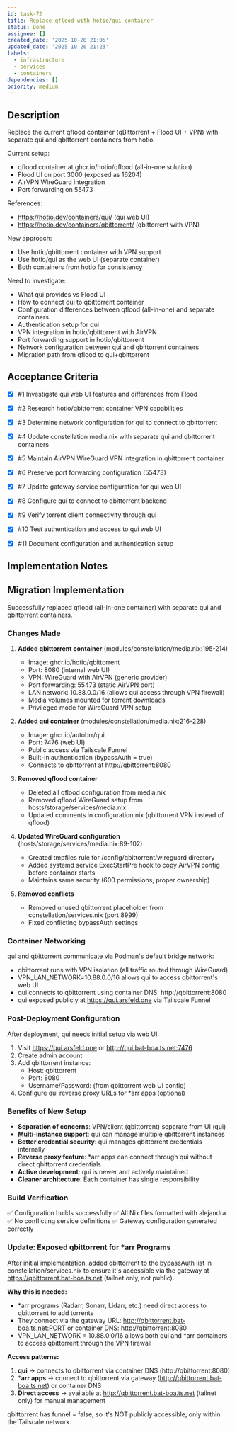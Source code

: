 ```yaml
---
id: task-72
title: Replace qflood with hotio/qui container
status: Done
assignee: []
created_date: '2025-10-20 21:05'
updated_date: '2025-10-20 21:23'
labels:
  - infrastructure
  - services
  - containers
dependencies: []
priority: medium
---
```


## Description

<!-- SECTION:DESCRIPTION:BEGIN -->
Replace the current qflood container (qBittorrent + Flood UI + VPN) with separate qui and qbittorrent containers from hotio.

Current setup:
- qflood container at ghcr.io/hotio/qflood (all-in-one solution)
- Flood UI on port 3000 (exposed as 16204)
- AirVPN WireGuard integration
- Port forwarding on 55473

References:
- https://hotio.dev/containers/qui/ (qui web UI)
- https://hotio.dev/containers/qbittorrent/ (qbittorrent with VPN)

New approach:
- Use hotio/qbittorrent container with VPN support
- Use hotio/qui as the web UI (separate container)
- Both containers from hotio for consistency

Need to investigate:
- What qui provides vs Flood UI
- How to connect qui to qbittorrent container
- Configuration differences between qflood (all-in-one) and separate containers
- Authentication setup for qui
- VPN integration in hotio/qbittorrent with AirVPN
- Port forwarding support in hotio/qbittorrent
- Network configuration between qui and qbittorrent containers
- Migration path from qflood to qui+qbittorrent
<!-- SECTION:DESCRIPTION:END -->

## Acceptance Criteria
<!-- AC:BEGIN -->
- [x] #1 Investigate qui web UI features and differences from Flood
- [x] #2 Research hotio/qbittorrent container VPN capabilities
- [x] #3 Determine network configuration for qui to connect to qbittorrent
- [x] #4 Update constellation media.nix with separate qui and qbittorrent containers
- [x] #5 Maintain AirVPN WireGuard VPN integration in qbittorrent container
- [x] #6 Preserve port forwarding configuration (55473)
- [x] #7 Update gateway service configuration for qui web UI
- [x] #8 Configure qui to connect to qbittorrent backend

- [x] #9 Verify torrent client connectivity through qui
- [x] #10 Test authentication and access to qui web UI
- [x] #11 Document configuration and authentication setup
<!-- AC:END -->

## Implementation Notes

<!-- SECTION:NOTES:BEGIN -->
## Migration Implementation

Successfully replaced qflood (all-in-one container) with separate qui and qbittorrent containers.

### Changes Made

1. **Added qbittorrent container** (modules/constellation/media.nix:195-214)
   - Image: ghcr.io/hotio/qbittorrent
   - Port: 8080 (internal web UI)
   - VPN: WireGuard with AirVPN (generic provider)
   - Port forwarding: 55473 (static AirVPN port)
   - LAN network: 10.88.0.0/16 (allows qui access through VPN firewall)
   - Media volumes mounted for torrent downloads
   - Privileged mode for WireGuard VPN setup

2. **Added qui container** (modules/constellation/media.nix:216-228)
   - Image: ghcr.io/autobrr/qui
   - Port: 7476 (web UI)
   - Public access via Tailscale Funnel
   - Built-in authentication (bypassAuth = true)
   - Connects to qbittorrent at http://qbittorrent:8080

3. **Removed qflood container**
   - Deleted all qflood configuration from media.nix
   - Removed qflood WireGuard setup from hosts/storage/services/media.nix
   - Updated comments in configuration.nix (qbittorrent VPN instead of qflood)

4. **Updated WireGuard configuration** (hosts/storage/services/media.nix:89-102)
   - Created tmpfiles rule for /config/qbittorrent/wireguard directory
   - Added systemd service ExecStartPre hook to copy AirVPN config before container starts
   - Maintains same security (600 permissions, proper ownership)

5. **Removed conflicts**
   - Removed unused qbittorrent placeholder from constellation/services.nix (port 8999)
   - Fixed conflicting bypassAuth settings

### Container Networking

qui and qbittorrent communicate via Podman's default bridge network:
- qbittorrent runs with VPN isolation (all traffic routed through WireGuard)
- VPN_LAN_NETWORK=10.88.0.0/16 allows qui to access qbittorrent's web UI
- qui connects to qbittorrent using container DNS: http://qbittorrent:8080
- qui exposed publicly at https://qui.arsfeld.one via Tailscale Funnel

### Post-Deployment Configuration

After deployment, qui needs initial setup via web UI:
1. Visit https://qui.arsfeld.one or http://qui.bat-boa.ts.net:7476
2. Create admin account
3. Add qbittorrent instance:
   - Host: qbittorrent
   - Port: 8080
   - Username/Password: (from qbittorrent web UI config)
4. Configure qui reverse proxy URLs for *arr apps (optional)

### Benefits of New Setup

- **Separation of concerns**: VPN/client (qbittorrent) separate from UI (qui)
- **Multi-instance support**: qui can manage multiple qbittorrent instances
- **Better credential security**: qui manages qbittorrent credentials internally
- **Reverse proxy feature**: *arr apps can connect through qui without direct qbittorrent credentials
- **Active development**: qui is newer and actively maintained
- **Cleaner architecture**: Each container has single responsibility

### Build Verification

✅ Configuration builds successfully
✅ All Nix files formatted with alejandra
✅ No conflicting service definitions
✅ Gateway configuration generated correctly

### Update: Exposed qbittorrent for *arr Programs

After initial implementation, added qbittorrent to the bypassAuth list in constellation/services.nix to ensure it's accessible via the gateway at https://qbittorrent.bat-boa.ts.net (tailnet only, not public).

**Why this is needed:**
- *arr programs (Radarr, Sonarr, Lidarr, etc.) need direct access to qbittorrent to add torrents
- They connect via the gateway URL: http://qbittorrent.bat-boa.ts.net:PORT or container DNS: http://qbittorrent:8080
- VPN_LAN_NETWORK = 10.88.0.0/16 allows both qui and *arr containers to access qbittorrent through the VPN firewall

**Access patterns:**
1. **qui** → connects to qbittorrent via container DNS (http://qbittorrent:8080)
2. ***arr apps** → connect to qbittorrent via gateway (http://qbittorrent.bat-boa.ts.net) or container DNS
3. **Direct access** → available at http://qbittorrent.bat-boa.ts.net (tailnet only) for manual management

qbittorrent has funnel = false, so it's NOT publicly accessible, only within the Tailscale network.
<!-- SECTION:NOTES:END -->
